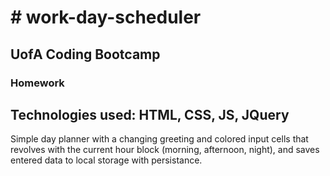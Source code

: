 <h1># work-day-scheduler</h1>
<h2>UofA Coding Bootcamp</h2>
<h3>Homework</h3> 

<h2>Technologies used: HTML, CSS, JS, JQuery</h2>

<p>Simple day planner with a changing greeting and colored input cells that revolves with the current hour block (morning, afternoon, night),
and saves entered data to local storage with persistance. 